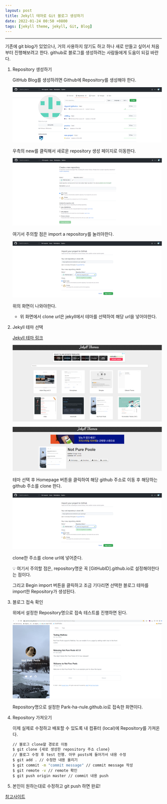 ```yaml
---
layout: post
title: Jekyll 테마로 Git 블로그 생성하기
date: 2022-01-24 00:50 +0800
tags: [jekyll theme, jekyll, Git, Blog]
---
```


---

기존에 git blog가 있었으나, 거의 사용하지 않기도 하고 하나 새로 만들고 싶어서 처음부터 진행해보려고 한다. github로 블로그를 생성하려는 사람들에게 도움이 되길 바란다.

1. Repository 생성하기

    GitHub Blog를 생성하려면 Github에 Repository를 생성해야 한다.

    ![](../assets/img/1.png)

    우측의 new를 클릭해서 새로운 repository 생성 페이지로 이동한다.

    ![](../assets/img/2.png)

    여기서 주의할 점은 import a repository를 눌러야한다.

    ![](../assets/img/3.png)

    위의 화면이 나와야한다.

    - 위 화면에서 clone url은 jekyll에서 테마를 선택하여 해당 url을 넣어야한다.
2. Jekyll 테마 선택

    [Jekyll 테마 링크]([http://jekyllthemes.org/](http://jekyllthemes.org/))

    ![](../assets/img/4.png)

    ![](../assets/img/5.png)

    테마 선택 후 Homepage 버튼을 클릭하여 해당 github 주소로 이동 후 해당하는 github 주소를 clone 한다.

    ![](../assets/img/3.png)

    clone한 주소를 clone url에 넣어준다.

    <aside>
    💡 여기서 주의할 점은, repository명운 꼭 [GitHubID].github.io로 설정해야한다는 점이다.

    </aside>

    그리고 Begin import 버튼을 클릭하고 조금 기다리면 선택한 블로그 테마를 import한 Repository가 생성된다.

3. 블로그 접속 확인

    위에서 설정한 Repository명으로 접속 테스트를 진행하면 된다.

    ![](../assets/img/6.png)

    Repository명으로 설정한 Park-ha-nule.github.io로 접속한 화면이다.

4. Repository 가져오기

    이제 실제로 수정하고 배포할 수 있도록 내 컴퓨터 (local)에 Repository를 가져온다.

    ```bash
    // 블로그 clone할 경로로 이동
    $ git clone {새로 생성한 repository 주소 clone}
    // 블로그 수정 후 test 진행. 아무 posts에 들어가서 내용 수정
    $ git add . // 수정한 내용 올리기
    $ git commit -m "commit message" // commit message 작성
    $ git remote -v // remote 확인
    $ git push origin master // commit 내용 push
    ```

5. 본인이 원하는대로 수정하고 git push 하면 완료!



[참고사이트]([https://www.zoomkoding.com/gatsby-github-blog/](https://www.zoomkoding.com/gatsby-github-blog/))
